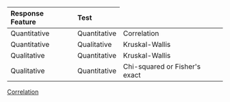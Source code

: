<table>
<thead>
<tr class="header">
<th align="left">Response Feature</th>
<th align="left">Test</th>
</tr>
</thead>
<tbody>
<tr class="odd">
<td align="left">Quantitative</td>
<td align="left">Quantitative</td>
<td align="left">Correlation</td>
</tr>
<tr class="even">
<td align="left">Quantitative</td>
<td align="left">Qualitative</td>
<td align="left">Kruskal-Wallis</td>
</tr>
<tr class="odd">
<td align="left">Qualitative</td>
<td align="left">Quantitative</td>
<td align="left">Kruskal-Wallis</td>
</tr>
<tr class="even">
<td align="left">Qualitative</td>
<td align="left">Quantitative</td>
<td align="left">Chi-squared or Fisher's exact</td>
</tr>
</tbody>
</table>

[Correlation](https://en.wikipedia.org/wiki/Pearson_product-moment_correlation_coefficient#Testing_using_Student.27s_t-distribution)
